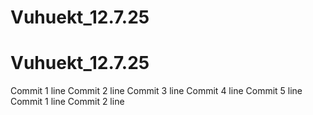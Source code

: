 # Vuhuekt_12.7.25
# Vuhuekt_12.7.25
Commit 1 line
Commit 2 line
Commit 3 line
Commit 4 line
Commit 5 line
Commit 1 line
Commit 2 line
